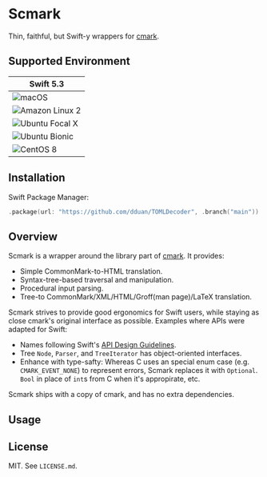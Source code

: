 # Scmark

Thin, faithful, but Swift-y wrappers for [cmark][].

## Supported Environment


| Swift 5.3 |
|-|
|![macOS](https://github.com/dduan/Scmark/workflows/macOS/badge.svg)|
|![Amazon Linux 2](https://github.com/dduan/Scmark/workflows/Amazon%20Linux%202/badge.svg)|
|![Ubuntu Focal X](https://github.com/dduan/Scmark/workflows/Ubuntu%20Focal/badge.svg)|
|![Ubuntu Bionic](https://github.com/dduan/Scmark/workflows/Ubuntu%20Bionic/badge.svg)|
|![CentOS 8](https://github.com/dduan/Scmark/workflows/CentOS%208/badge.svg)|

## Installation

Swift Package Manager:

```swift
.package(url: "https://github.com/dduan/TOMLDecoder", .branch("main"))
```


## Overview

Scmark is a wrapper around the library part of [cmark][]. It provides:

- Simple CommonMark-to-HTML translation.
- Syntax-tree-based traversal and manipulation.
- Procedural input parsing.
- Tree-to CommonMark/XML/HTML/Groff(man page)/LaTeX translation.

Scmark strives to provide good ergonomics for Swift users, while staying as
close cmark's original interface as possible. Examples where APIs were adapted
for Swift:

- Names following Swift's [API Design Guidelines][].
- Tree `Node`, `Parser`, and `TreeIterator` has object-oriented interfaces.
- Enhance with type-safty: Whereas C uses an special enum case (e.g.
  `CMARK_EVENT_NONE`) to represent errors, Scmark replaces it with `Optional`.
  `Bool` in place of `int`s from C when it's appropirate, etc.

Scmark ships with a copy of cmark, and has no extra dependencies.

## Usage

## License

MIT. See `LICENSE.md`.

[cmark]: https://github.com/commonmark/cmark
[API Design Guidelines]: https://swift.org/documentation/api-design-guidelines
